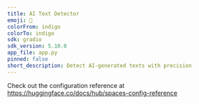 ```yaml
---
title: AI Text Detector
emoji: 👀
colorFrom: indigo
colorTo: indigo
sdk: gradio
sdk_version: 5.10.0
app_file: app.py
pinned: false
short_description: Detect AI-generated texts with precision
---
```


Check out the configuration reference at https://huggingface.co/docs/hub/spaces-config-reference
